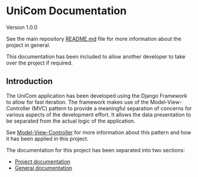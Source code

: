 # UniCom Documentation

Version 1.0.0

See the main repository [README.md](http://stgit.dcs.gla.ac.uk/tp3-2018-ese1/dissertation/blob/master/README.md) file for more information about the project in general.

This documentation has been included to allow another developer to take over the project if required.

## Introduction

The UniCom application has been developed using the Django Framework to allow for fast iteration. The framework makes use of the Model-View-Controller (MVC) pattern to provide a meaningful separation of concerns for various aspects of the development effort. It allows the data presentation to be separated from the actual logic of the application.

See [Model-View-Controller](docs/program-docs/general/Model-View-Controller.md) for more information about this pattern and how it has been applied in this project.

The documentation for this project has been separated into two sections:

* [Project documentation](docs/program-docs/project/README.md)
* [General documentation](docs/program-docs/general/README.md)
